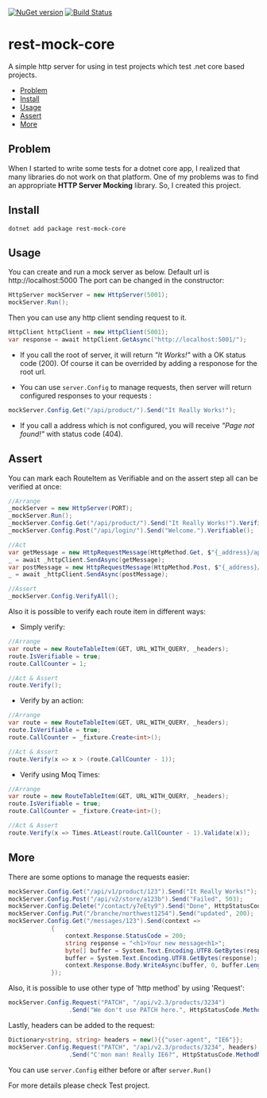 [![NuGet version](https://badge.fury.io/nu/rest-mock-core.svg)](https://badge.fury.io/nu/rest-mock-core)
[![Build Status](https://benyblack.visualstudio.com/rest-mock-core/_apis/build/status/benyblack.rest-mock-core?branchName=main)](https://benyblack.visualstudio.com/rest-mock-core/_build/latest?definitionId=11&branchName=main)

# rest-mock-core
A simple http server for using in test projects which test .net core based projects.

- [Problem](#problem)
- [Install](#install)
- [Usage](#usage)
- [Assert](#assert)
- [More](#more)

## Problem 
When I started to write some tests for a dotnet core app, I realized that many libraries do not work on that platform.
One of my problems was to find an appropriate **HTTP Server Mocking** library. So, I created this project.

## Install

```console
dotnet add package rest-mock-core
```    
## Usage
You can create and run a mock server as below. Default url is http://localhost:5000 The port can be changed in the constructor:
```csharp
HttpServer mockServer = new HttpServer(5001);
mockServer.Run();
```
Then you can use any http client sending request to it.

```csharp
HttpClient httpClient = new HttpClient(5001);
var response = await httpClient.GetAsync("http://localhost:5001/");
```

* If you call the root of server, it will return *"It Works!"* with a OK status code (200). Of course it can be overrided by adding a responose for the root url.

* You can use `server.Config` to manage requests, then server will return configured responses to your requests :
```csharp
mockServer.Config.Get("/api/product/").Send("It Really Works!");
```
* If you call a address which is not configured, you will receive *"Page not found!"* with status code (404).

## Assert

You can mark each RouteItem as Verifiable and on the assert step all can be verified at once:

```csharp
//Arrange
_mockServer = new HttpServer(PORT);
_mockServer.Run();
_mockServer.Config.Get("/api/product/").Send("It Really Works!").Verifiable();
_mockServer.Config.Post("/api/login/").Send("Welcome.").Verifiable();

//Act
var getMessage = new HttpRequestMessage(HttpMethod.Get, $"{_address}/api/product/");
_ = await _httpClient.SendAsync(getMessage);
var postMessage = new HttpRequestMessage(HttpMethod.Post, $"{_address}/api/login/");
_ = await _httpClient.SendAsync(postMessage);

//Assert
_mockServer.Config.VerifyAll();
```
Also it is possible to verify each route item in different ways:
- Simply verify:
```csharp
//Arrange
var route = new RouteTableItem(GET, URL_WITH_QUERY, _headers);
route.IsVerifiable = true;
route.CallCounter = 1;

//Act & Assert
route.Verify();
```
- Verify by an action:
```csharp
//Arrange
var route = new RouteTableItem(GET, URL_WITH_QUERY, _headers);
route.IsVerifiable = true;
route.CallCounter = _fixture.Create<int>();

//Act & Assert
route.Verify(x => x > (route.CallCounter - 1));
```
- Verify using Moq Times:
```csharp
//Arrange
var route = new RouteTableItem(GET, URL_WITH_QUERY, _headers);
route.IsVerifiable = true;
route.CallCounter = _fixture.Create<int>();

//Act & Assert
route.Verify(x => Times.AtLeast(route.CallCounter - 1).Validate(x));
```

## More
There are some options to manage the requests easier:
```csharp
mockServer.Config.Get("/api/v1/product/123").Send("It Really Works!");
mockServer.Config.Post("/api/v2/store/a123b").Send("Failed", 503);
mockServer.Config.Delete("/contact/y7eEty9").Send("Done", HttpStatusCode.OK);
mockServer.Config.Put("/branche/northwest1254").Send("updated", 200);
mockServer.Config.Get("/messages/123").Send(context =>
            {
                context.Response.StatusCode = 200;
                string response = "<h1>Your new message<h1>";
                byte[] buffer = System.Text.Encoding.UTF8.GetBytes(response);
                buffer = System.Text.Encoding.UTF8.GetBytes(response);
                context.Response.Body.WriteAsync(buffer, 0, buffer.Length);
            });
```
Also, it is possible to use other type of 'http method' by using 'Request':
```csharp
mockServer.Config.Request("PATCH", "/api/v2.3/products/3234")
                 .Send("We don't use PATCH here.", HttpStatusCode.MethodNotAllowed);
```

Lastly, headers can be added to the request:
```csharp
Dictionary<string, string> headers = new(){{"user-agent", "IE6"}};
mockServer.Config.Request("PATCH", "/api/v2.3/products/3234", headers)
                 .Send("C'mon man! Really IE6?", HttpStatusCode.MethodNotAllowed);
```

You can use `server.Config` either before or after `server.Run()`

For more details please check Test project.
